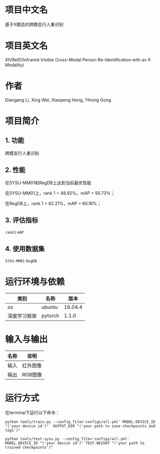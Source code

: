 # 项目中文名
基于X模态的跨模态行人重识别
# 项目英文名
XIVReID(Infrared-Visible Cross-Modal Person Re-Identification with an X Modality)
# 作者
  Diangang Li, Xing Wei, Xiaopeng Hong, Yihong Gong
# 项目简介
## 1. 功能
跨模态行人重识别
## 2. 性能
在SYSU-MM01和RegDB上达到当前最优性能

在SYSU-MM01上，rank 1 = 49.92%，mAP = 50.73%；

在RegDB上，rank 1 = 62.21%，mAP = 60.18%；
## 3. 评估指标
`rank1`
`mAP`
## 4. 使用数据集
`SYSU-MM01`
`RegDB`
# 运行环境与依赖
类别  | 名称 |  版本 |
--------- | --------| --------|
os | ubuntu |16.04.4|
深度学习框架 | pytorch | 1.1.0|

# 输入与输出
名称|说明|
-----|------| 
输入|红外图像|
输出|RGB图像|
# 运行方式
在terminal下运行以下命令：
```训练
python tools/train.py --config_file='configs/all.yml' MODEL.DEVICE_ID "('your device id')"  OUTPUT_DIR "('your path to save checkpoints and logs')"
```
```测试
python tools/test-sysu.py --config_file='configs/all.yml' MODEL.DEVICE_ID "('your device id')" TEST.WEIGHT "('your path to trained checkpoints')"
```
